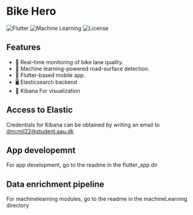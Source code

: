 # Bike Hero

![Flutter](https://img.shields.io/badge/Flutter-Framework-blue)
![Machine Learning](https://img.shields.io/badge/Machine%20Learning-Powered-brightgreen)
![License](https://img.shields.io/badge/License-MIT-yellow)
## Features

- 🚀 Real-time monitoring of bike lane quality.
- 🧠 Machine learning-powered road-surface detection.
- 📱 Flutter-based mobile app.
- 🖥️ Elasticsearch backend
- 🧐 Kibana For visualization

## Access to Elastic
Credentials for Kibana can be obtained by writing an email to [dmcmil22@student.aau.dk](mailto:dmcmil22@student.aau.dk)

## App developemnt
For app development, go to the readme in the flutter_app dir

## Data enrichment pipeline
For machinelearning modules, go to the readme in the machineLearning directory
